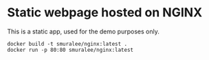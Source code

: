 # Static webpage hosted on NGINX

This is a static app, used for the demo purposes only.

```
docker build -t smuralee/nginx:latest .
docker run -p 80:80 smuralee/nginx:latest

```
